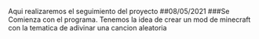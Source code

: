 Aqui realizaremos el seguimiento del proyecto
##08/05/2021
###Se Comienza con el programa.
Tenemos la idea de crear un mod de minecraft con la tematica de adivinar una cancion aleatoria 
